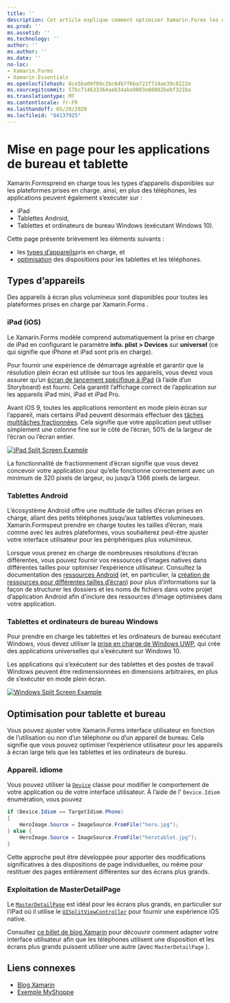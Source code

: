 ```yaml
---
title: ''
description: Cet article explique comment optimiser Xamarin.Forms les dispositions des applications pour les tablettes, par opposition aux téléphones.
ms.prod: ''
ms.assetid: ''
ms.technology: ''
author: ''
ms.author: ''
ms.date: ''
no-loc:
- Xamarin.Forms
- Xamarin.Essentials
ms.openlocfilehash: 8ce5ba09f89c2bc84b7f6ba722f724ae39c0222e
ms.sourcegitcommit: 57bc714633364aeb34aba9803e88802bebf321ba
ms.translationtype: MT
ms.contentlocale: fr-FR
ms.lasthandoff: 05/28/2020
ms.locfileid: "84137925"
---
```

# <a name="layout-for-tablet-and-desktop-apps"></a>Mise en page pour les applications de bureau et tablette

Xamarin.Formsprend en charge tous les types d’appareils disponibles sur les plateformes prises en charge. ainsi, en plus des téléphones, les applications peuvent également s’exécuter sur :

- iPad
- Tablettes Android,
- Tablettes et ordinateurs de bureau Windows (exécutant Windows 10).

Cette page présente brièvement les éléments suivants :

- les [types d’appareils](#Device_Types)pris en charge, et
- [optimisation](#optimize) des dispositions pour les tablettes et les téléphones.

<a name="Device_Types" />

## <a name="device-types"></a>Types d’appareils

Des appareils à écran plus volumineux sont disponibles pour toutes les plateformes prises en charge par Xamarin.Forms .

### <a name="ipads-ios"></a>iPad (iOS)

Le Xamarin.Forms modèle comprend automatiquement la prise en charge de iPad en configurant le paramètre **info. plist > Devices** sur **universel** (ce qui signifie que iPhone et iPad sont pris en charge).

Pour fournir une expérience de démarrage agréable et garantir que la résolution plein écran est utilisée sur tous les appareils, vous devez vous assurer qu’un [écran de lancement spécifique à iPad](~/ios/app-fundamentals/images-icons/launch-screens.md) (à l’aide d’un Storyboard) est fourni. Cela garantit l’affichage correct de l’application sur les appareils iPad mini, iPad et iPad Pro.

Avant iOS 9, toutes les applications remontent en mode plein écran sur l’appareil, mais certains iPad peuvent désormais effectuer des [tâches multitâches fractionnées](~/ios/platform/multitasking.md).
Cela signifie que votre application peut utiliser simplement une colonne fine sur le côté de l’écran, 50% de la largeur de l’écran ou l’écran entier.

[![](tablet-images/ipad-sml.png "iPad Split Screen Example")](tablet-images/ipad.png#lightbox "iPad Split Screen Example")

La fonctionnalité de fractionnement d’écran signifie que vous devez concevoir votre application pour qu’elle fonctionne correctement avec un minimum de 320 pixels de largeur, ou jusqu’à 1366 pixels de largeur.

### <a name="android-tablets"></a>Tablettes Android

L’écosystème Android offre une multitude de tailles d’écran prises en charge, allant des petits téléphones jusqu’aux tablettes volumineuses. Xamarin.Formspeut prendre en charge toutes les tailles d’écran, mais comme avec les autres plateformes, vous souhaiterez peut-être ajuster votre interface utilisateur pour les périphériques plus volumineux.

Lorsque vous prenez en charge de nombreuses résolutions d’écran différentes, vous pouvez fournir vos ressources d’images natives dans différentes tailles pour optimiser l’expérience utilisateur.
Consultez la documentation des [ressources Android](~/android/app-fundamentals/resources-in-android/index.md) (et, en particulier, la [création de ressources pour différentes tailles d’écran](~/android/app-fundamentals/resources-in-android/resources-for-varying-screens.md)) pour plus d’informations sur la façon de structurer les dossiers et les noms de fichiers dans votre projet d’application Android afin d’inclure des ressources d’image optimisées dans votre application.

### <a name="windows-tablets-and-desktops"></a>Tablettes et ordinateurs de bureau Windows

Pour prendre en charge les tablettes et les ordinateurs de bureau exécutant Windows, vous devez utiliser la [prise en charge de Windows UWP](~/xamarin-forms/platform/windows/installation/index.md), qui crée des applications universelles qui s’exécutent sur Windows 10.

Les applications qui s’exécutent sur des tablettes et des postes de travail Windows peuvent être redimensionnées en dimensions arbitraires, en plus de s’exécuter en mode plein écran.

[![](tablet-images/splitscreen-sml.png "Windows Split Screen Example")](tablet-images/splitscreen.png#lightbox "Windows Split Screen Example")

<a name="optimize" />

## <a name="optimizing-for-tablet-and-desktop"></a>Optimisation pour tablette et bureau

Vous pouvez ajuster votre Xamarin.Forms interface utilisateur en fonction de l’utilisation ou non d’un téléphone ou d’un appareil de bureau. Cela signifie que vous pouvez optimiser l’expérience utilisateur pour les appareils à écran large tels que les tablettes et les ordinateurs de bureau.

### <a name="deviceidiom"></a>Appareil. idiome

Vous pouvez utiliser la [`Device`](~/xamarin-forms/platform/device.md) classe pour modifier le comportement de votre application ou de votre interface utilisateur. À l’aide de l' `Device.Idiom` énumération, vous pouvez

```csharp
if (Device.Idiom == TargetIdiom.Phone)
{
    HeroImage.Source = ImageSource.FromFile("hero.jpg");
} else {
    HeroImage.Source = ImageSource.FromFile("herotablet.jpg");
}
```

Cette approche peut être développée pour apporter des modifications significatives à des dispositions de page individuelles, ou même pour restituer des pages entièrement différentes sur des écrans plus grands.

### <a name="leveraging-masterdetailpage"></a>Exploitation de MasterDetailPage

Le [`MasterDetailPage`](xref:Xamarin.Forms.MasterDetailPage) est idéal pour les écrans plus grands, en particulier sur l’iPad où il utilise le [`UISplitViewController`](xref:UIKit.UISplitViewController) pour fournir une expérience iOS native.

Consultez [ce billet de blog Xamarin](https://devblogs.microsoft.com/xamarin/bringing-xamarin-forms-apps-to-tablets/) pour découvrir comment adapter votre interface utilisateur afin que les téléphones utilisent une disposition et les écrans plus grands puissent utiliser une autre (avec `MasterDetailPage` ).

## <a name="related-links"></a>Liens connexes

- [Blog Xamarin](https://devblogs.microsoft.com/xamarin/bringing-xamarin-forms-apps-to-tablets/)
- [Exemple MyShoppe](https://github.com/jamesmontemagno/myshoppe)
